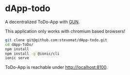 # dApp-todo

A decentralized ToDo-App with [GUN](https://gun.eco/).

This application only works with chromium based browsers!

```sh
git clone git@github.com:stevomat/dApp-todo.git
cd dApp-ToDo/
npm install
npm install -g @ionic/cli
ionic serve
```

ToDo-App is reachable under [http://localhost:8100](http://localhost:8100).

